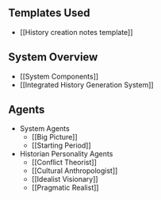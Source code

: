 ## Templates Used
* [[History creation notes template]]
## System Overview
* [[System Components]]
* [[Integrated History Generation System]]
## Agents
* System Agents
	* [[Big Picture]]
	* [[Starting Period]]
* Historian Personality Agents
	* [[Conflict Theorist]]
	* [[Cultural Anthropologist]]
	* [[Idealist Visionary]]
	* [[Pragmatic Realist]]
